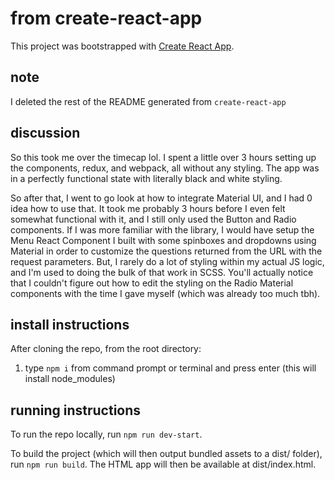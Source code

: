 # from create-react-app
This project was bootstrapped with [Create React App](https://github.com/facebook/create-react-app).

## note
I deleted the rest of the README generated from `create-react-app`

## discussion
So this took me over the timecap lol. I spent a little over 3 hours setting up the components, redux, and webpack, all without any styling. The app was in a perfectly functional state with literally black and white styling.

So after that, I went to go look at how to integrate Material UI, and I had 0 idea how to use that. It took me probably 3 hours before I even felt somewhat functional with it, and I still only used the Button and Radio components. If I was more familiar with the library, I would have setup the Menu React Component I built with some spinboxes and dropdowns using Material in order to customize the questions returned from the URL with the request parameters. But, I rarely do a lot of styling within my actual JS logic, and I'm used to doing the bulk of that work in SCSS. You'll actually notice that I couldn't figure out how to edit the styling on the Radio Material components with the time I gave myself (which was already too much tbh).

## install instructions
After cloning the repo, from the root directory:
1. type `npm i` from command prompt or terminal and press enter (this will install node_modules)

## running instructions
To run the repo locally, run `npm run dev-start`.

To build the project (which will then output bundled assets to a dist/ folder), run `npm run build`. The HTML app will then be available at dist/index.html.

